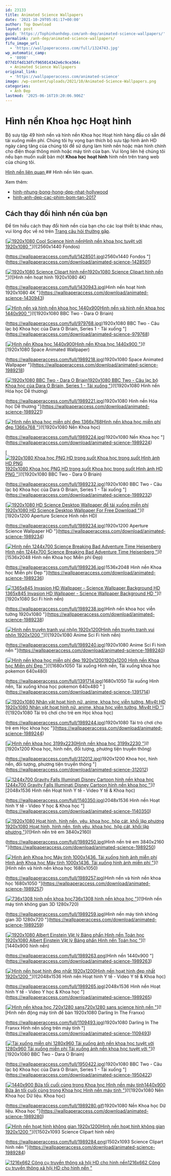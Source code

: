 ```yaml
---
id: 23133
title: Animated Science Wallpapers
date: '2021-10-29T05:01:17+00:00'
author: Top Download
layout: post
guid: 'https://Tophinhanhdep.com/anh-dep/animated-science-wallpapers/'
permalink: /anh-dep/animated-science-wallpapers/
fifu_image_url:
  - 'https://wallpaperaccess.com/full/1324743.jpg'
wp_automatic_camp:
  - '8098'
077d1f4d13dfcf965014342e6c9ce364:
  - Animated Science Wallpapers
original_link:
  - 'https://wallpaperaccess.com/animated-science'
image: /wp-content/uploads/2021/10/Animated-Science-Wallpapers.png
categories:
  - Ảnh Đẹp
lastmod: '2025-06-16T19:20:06.906Z'
---
```

# Hình nền Khoa học Hoạt hình

Bộ sưu tập 49 hình nền và hình nền Khoa học Hoạt hình hàng đầu có sẵn để tải xuống miễn phí. Chúng tôi hy vọng bạn thích bộ sưu tập hình ảnh HD ngày càng tăng của chúng tôi để sử dụng làm hình nền hoặc màn hình chính cho điện thoại thông minh hoặc máy tính của bạn. Vui lòng liên hệ chúng tôi nếu bạn muốn xuất bản một **Khoa học hoạt hình** hình nền trên trang web của chúng tôi.

[Hình nền liên quan ](#related) ## Hình nền liên quan.

   
 Xem thêm:

   
- [hinh-nhung-bong-hong-dep-nhat-hollywood](https://tophinhanhdep.com/gai-xinh/hinh-nhung-bong-hong-dep-nhat-hollywood/)
- [hinh-anh-dep-cac-phim-bom-tan-2017](https://tophinhanhdep.com/anh-dep/hinh-anh-dep-cac-phim-bom-tan-2017/)

## Cách thay đổi hình nền của bạn

Để tìm hiểu cách thay đổi hình nền của bạn cho các loại thiết bị khác nhau, vui lòng đọc về nó trên [Trang câu hỏi thường gặp](https://tophinhanhdep.com/faq/).

  
[[![1920x1080 Cool Science hình nền](https://wallpaperaccess.com/full/1324743.jpg)Hình nền khoa học tuyệt vời 1920x1080 "](https://wallpaperaccess.com/download/animated-science-1324743)](![2560x1440 Fondos)

(https://wallpaperaccess.com/full/1428501.jpg)2560x1440 Fondos "](https://wallpaperaccess.com/download/animated-science-1428501)

[[![1920x1080 Science Clipart hình nền](https://wallpaperaccess.com/full/1989202.png)1920x1080 Science Clipart hình nền "](https://wallpaperaccess.com/download/animated-science-1989202)](![Hình nền hoạt hình 1920x1080 4K)

(https://wallpaperaccess.com/full/1430943.jpg)Hình nền hoạt hình 1920x1080 4K "](https://wallpaperaccess.com/download/animated-science-1430943)

[[![Hình nền và hình nền khoa học 1440x900](https://wallpaperaccess.com/full/1989211.png)Hình nền và hình nền khoa học 1440x900 "](https://wallpaperaccess.com/download/animated-science-1989211)](![1920x1080 BBC Two - Dara O Briain)

(https://wallpaperaccess.com/full/979768.jpg)1920x1080 BBC Two - Câu lạc bộ Khoa học của Dara O Briain, Series 1 - Tải xuống "](https://wallpaperaccess.com/download/animated-science-979768)

[[![Hình nền Khoa học 1440x900](https://wallpaperaccess.com/full/1989216.jpg)Hình nền Khoa học 1440x900 "](https://wallpaperaccess.com/download/animated-science-1989216)](![1920x1080 Space Animated Wallpaper)

(https://wallpaperaccess.com/full/1989218.jpg)1920x1080 Space Animated Wallpaper "](https://wallpaperaccess.com/download/animated-science-1989218)

[[![1920x1080 BBC Two - Dara O Briain](https://wallpaperaccess.com/full/237783.jpg)1920x1080 BBC Two - Câu lạc bộ Khoa học của Dara O Briain, Series 1 - Tải xuống "](https://wallpaperaccess.com/download/animated-science-237783)](![1920x1080 Hình nền Hóa học Dễ thương)

(https://wallpaperaccess.com/full/1989221.jpg)1920x1080 Hình nền Hóa học Dễ thương "](https://wallpaperaccess.com/download/animated-science-1989221)

[[![Hình nền khoa học miễn phí đẹp 1366x768](https://wallpaperaccess.com/full/1673248.jpg)Hình nền khoa học miễn phí đẹp 1366x768 "](https://wallpaperaccess.com/download/animated-science-1673248)](![1920x1080 Nền Khoa học)

(https://wallpaperaccess.com/full/1989224.jpg)1920x1080 Nền Khoa học "](https://wallpaperaccess.com/download/animated-science-1989224)

[[![1920x1080 Khoa học PNG HD trong suốt Khoa học trong suốt Hình ảnh HD PNG](https://wallpaperaccess.com/full/1989231.png)1920x1080 Khoa học PNG HD trong suốt Khoa học trong suốt Hình ảnh HD PNG "](https://wallpaperaccess.com/download/animated-science-1989231)](![1920x1080 BBC Two - Dara O Briain)

(https://wallpaperaccess.com/full/1989232.jpg)1920x1080 BBC Two - Câu lạc bộ Khoa học của Dara O Briain, Series 1 - Tải xuống "](https://wallpaperaccess.com/download/animated-science-1989232)

[[![1920x1080 HD Science Desktop Wallpaper để tải xuống miễn phí](https://wallpaperaccess.com/full/895526.jpg)1920x1080 HD Science Desktop Wallpaper For Free Download "](https://wallpaperaccess.com/download/animated-science-895526)](![1920x1200 Aperture Science Hình nền HD)

(https://wallpaperaccess.com/full/1989234.jpg)1920x1200 Aperture Science Wallpaper HD "](https://wallpaperaccess.com/download/animated-science-1989234)

[[![Hình nền 1244x700 Science Breaking Bad Adventure Time Heisenberg](https://wallpaperaccess.com/full/1989235.jpg)Hình nền 1244x700 Science Breaking Bad Adventure Time Heisenberg "](https://wallpaperaccess.com/download/animated-science-1989235)](![1536x2048 Hình nền Khoa học Miễn phí Đẹp)

(https://wallpaperaccess.com/full/1989236.jpg)1536x2048 Hình nền Khoa học Miễn phí Đẹp "](https://wallpaperaccess.com/download/animated-science-1989236)

[[![1365x845 Invasion HD Wallpaper - Science Wallpaper Background HD](https://wallpaperaccess.com/full/1989237.jpg)1365x845 Invasion HD Wallpaper - Science Wallpaper Background HD "](https://wallpaperaccess.com/download/animated-science-1989237)](![1920x1080 Sci Fi hình nền)

(https://wallpaperaccess.com/full/1989238.jpg)Hình nền khoa học viễn tưởng 1920x1080 "](https://wallpaperaccess.com/download/animated-science-1989238)

[[![Hình nền truyện tranh vui nhộn 1920x1200](https://wallpaperaccess.com/full/1989239.jpg)Hình nền truyện tranh vui nhộn 1920x1200 "](https://wallpaperaccess.com/download/animated-science-1989239)](![1920x1080 Anime Sci Fi hình nền)

(https://wallpaperaccess.com/full/1989240.jpg)1920x1080 Anime Sci Fi hình nền "](https://wallpaperaccess.com/download/animated-science-1989240)

[[![Hình nền khoa học miễn phí đẹp 1920x1200](https://wallpaperaccess.com/full/1989241.jpg)1920x1200 Hình nền Khoa học Miễn phí Đẹp "](https://wallpaperaccess.com/download/animated-science-1989241)](![1680x1050 Tải xuống Hình nền, Tải xuống khoa học pokemon 640x480)

(https://wallpaperaccess.com/full/1391714.jpg)1680x1050 Tải xuống Hình nền, Tải xuống khoa học pokemon 640x480 " ](https://wallpaperaccess.com/download/animated-science-1391714)

[[![1920x1080 Nhân vật hoạt hình nữ, anime, khoa học viễn tưởng, Miv4t HD](https://wallpaperaccess.com/full/1989243.jpg)1920x1080 Nhân vật hoạt hình nữ, anime, khoa học viễn tưởng, Miv4t HD "](https://wallpaperaccess.com/download/animated-science-1989243)](![1920x1080 Tải trò chơi cho trẻ em Học khoa học)

(https://wallpaperaccess.com/full/1989244.jpg)1920x1080 Tải trò chơi cho trẻ em Học khoa học "](https://wallpaperaccess.com/download/animated-science-1989244)

[[![Hình nền khoa học 3199x2230](https://wallpaperaccess.com/full/1989245.png)Hình nền khoa học 3199x2230 "](https://wallpaperaccess.com/download/animated-science-1989245)](![1920x1200 Khoa học, hình nền, đối tượng, phương tiện truyền thông)

(https://wallpaperaccess.com/full/312012.jpg)1920x1200 Khoa học, hình nền, đối tượng, phương tiện truyền thông "](https://wallpaperaccess.com/download/animated-science-312012)

[[![1244x700 Gravity Falls Illuminati Disney Cartoon hình nền khoa học](https://wallpaperaccess.com/full/1989247.jpg)1244x700 Gravity Falls Illuminati Disney Cartoon hình nền khoa học "](https://wallpaperaccess.com/download/animated-science-1989247)](![2048x1536 Hình nền Hoạt hình Y tế - Video Y tế & Khoa học)

(https://wallpaperaccess.com/full/1140350.jpg)2048x1536 Hình nền Hoạt hình Y tế - Video Y học &amp; Khoa học "](https://wallpaperaccess.com/download/animated-science-1140350)

[[![1920x1080 Hoạt hình, hình nền, yêu, khoa học, hộp cát, khối lập phương](https://wallpaperaccess.com/full/1989249.jpg)1920x1080 Hoạt hình, hình nền, tình yêu, khoa học, hộp cát, khối lập phương "](https://wallpaperaccess.com/download/animated-science-1989249)](![Hình nền trẻ em 3840x2160)

(https://wallpaperaccess.com/full/1989250.jpg)Hình nền trẻ em 3840x2160 "](https://wallpaperaccess.com/download/animated-science-1989250)

[[![Hình ảnh Khoa học Máy tính 1000x1436.  Tải xuống hình ảnh miễn phí](https://wallpaperaccess.com/full/1325265.jpg)Hình ảnh Khoa học Máy tính 1000x1436. Tải xuống hình ảnh miễn phí "](https://wallpaperaccess.com/download/animated-science-1325265)](![Hình nền và hình nền khoa học 1680x1050)

(https://wallpaperaccess.com/full/1989257.jpg)Hình nền và hình nền khoa học 1680x1050 "](https://wallpaperaccess.com/download/animated-science-1989257)

[[![736x1308 hình nền khoa học](https://wallpaperaccess.com/full/901859.jpg)736x1308 hình nền khoa học "](https://wallpaperaccess.com/download/animated-science-901859)](![Hình nền máy tính không gian 3D 1280x720)

(https://wallpaperaccess.com/full/1989259.jpg)Hình nền máy tính không gian 3D 1280x720 "](https://wallpaperaccess.com/download/animated-science-1989259)

[[![1920x1080 Albert Einstein Vật lý Bảng phấn Hình nền Toán học](https://wallpaperaccess.com/full/1989260.jpg)1920x1080 Albert Einstein Vật lý Bảng phấn Hình nền Toán học "](https://wallpaperaccess.com/download/animated-science-1989260)](![1440x900 hình nền)

(https://wallpaperaccess.com/full/1989263.png)Hình nền 1440x900 "](https://wallpaperaccess.com/download/animated-science-1989263)

[[![Hình nền hoạt hình đẹp nhất 1920x1200](https://wallpaperaccess.com/full/1989264.jpg)Hình nền hoạt hình đẹp nhất 1920x1200 "](https://wallpaperaccess.com/download/animated-science-1989264)](![2048x1536 Hình nền Hoạt hình Y tế - Video Y tế & Khoa học)

(https://wallpaperaccess.com/full/1989265.jpg)2048x1536 Hình nền Hoạt hình Y tế - Video Y học &amp; Khoa học "](https://wallpaperaccess.com/download/animated-science-1989265)

[[![Hình nền khoa học 720x1280 sans](https://wallpaperaccess.com/full/1989274.jpg)720x1280 sans science hình nền "](https://wallpaperaccess.com/download/animated-science-1989274)](![Hình nền động máy tính để bàn 1920x1080 Darling In The Franxx)

(https://wallpaperaccess.com/full/1109493.jpg)1920x1080 Darling In The Franxx Hình nền sống trên máy tính "](https://wallpaperaccess.com/download/animated-science-1109493)

[[![Tải xuống miễn phí 1280x960 Tải xuống ảnh nền khoa học tuyệt vời](https://wallpaperaccess.com/full/1989277.jpg)1280x960 Tải xuống miễn phí Tải xuống ảnh nền khoa học tuyệt vời "](https://wallpaperaccess.com/download/animated-science-1989277)](![1920x1080 BBC Two - Dara O Briain)

(https://wallpaperaccess.com/full/1950422.jpg)1920x1080 BBC Two - Câu lạc bộ Khoa học của Dara O Briain, Series 1 - Tải xuống "](https://wallpaperaccess.com/download/animated-science-1950422)

[[![1440x900 Bữa tối cuối cùng trong Khoa học Hình nền máy tính](https://wallpaperaccess.com/full/205622.jpg)1440x900 Bữa ăn tối cuối cùng trong Khoa học Hình nền máy tính "](https://wallpaperaccess.com/download/animated-science-205622)](![1920x1080 Nền Khoa học Dữ liệu.  Khoa học)

(https://wallpaperaccess.com/full/1989280.gif)1920x1080 Nền Khoa học Dữ liệu. Khoa học "](https://wallpaperaccess.com/download/animated-science-1989280)

[[![Hình nền hoạt hình không gian 1920x1200](https://wallpaperaccess.com/full/1989281.jpg)Hình nền hoạt hình không gian 1920x1200 "](https://wallpaperaccess.com/download/animated-science-1989281)](![1502x1093 Science Clipart hình nền)

(https://wallpaperaccess.com/full/1989284.png)1502x1093 Science Clipart hình nền "](https://wallpaperaccess.com/download/animated-science-1989284)

[![1216x662 Công cụ truyền thông xã hội HD cho hình nền](https://wallpaperaccess.com/full/1989286.jpg)1216x662 Công cụ truyền thông xã hội HD cho hình nền "](https://wallpaperaccess.com/download/animated-science-1989286)
